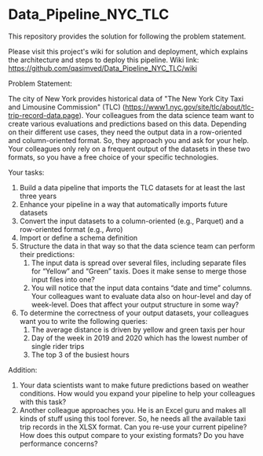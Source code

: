 # Data_Pipeline_NYC_TLC 

 
This repository provides the solution for following the problem statement. 

Please visit this project's wiki for solution and deployment, which explains the architecture and steps to deploy this pipeline. 
Wiki link: https://github.com/qasimved/Data_Pipeline_NYC_TLC/wiki
 

Problem Statement: 

The city of New York provides historical data of "The New York City Taxi and Limousine Commission" (TLC) (https://www1.nyc.gov/site/tlc/about/tlc-trip-record-data.page). Your colleagues from the data science team want to create various evaluations and predictions based on this data. Depending on their different use cases, they need the output data in a row-oriented and column-oriented format. So, they approach you and ask for your help. Your colleagues only rely on a frequent output of the datasets in these two formats, so you have a free choice of your specific technologies. 

Your tasks: 

  1) Build a data pipeline that imports the TLC datasets for at least the last three years 
  2) Enhance your pipeline in a way that automatically imports future datasets 
  3) Convert the input datasets to a column-oriented (e.g., Parquet) and a row-oriented format (e.g., Avro) 
  4) Import or define a schema definition 
  5) Structure the data in that way so that the data science team can perform their predictions: 
      1. The input data is spread over several files, including separate files for “Yellow” and “Green” taxis. Does it make sense to merge those input files into one? 
      2. You will notice that the input data contains “date and time” columns. Your colleagues want to evaluate data also on hour-level and day of week-level. Does that affect your output structure in some way? 
  6) To determine the correctness of your output datasets, your colleagues want you to write the following queries: 
       1. The average distance is driven by yellow and green taxis per hour 
       2. Day of the week in 2019 and 2020 which has the lowest number of single rider trips 
       3. The top 3 of the busiest hours 

Addition: 

  1) Your data scientists want to make future predictions based on weather conditions. How would you expand your pipeline to help your colleagues with this task? 
  2) Another colleague approaches you. He is an Excel guru and makes all kinds of stuff using this tool forever. So, he needs all the available taxi trip records      in the XLSX format. Can you re-use your current pipeline? How does this output compare to your existing formats? Do you have performance concerns? 
